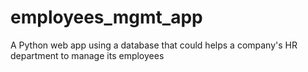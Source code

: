 # employees_mgmt_app
A Python web app using a database that could helps a company's HR department to manage its employees
